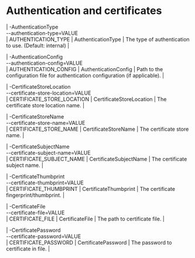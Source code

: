 # Authentication and certificates

| -AuthenticationType<br/>--authentication-type=VALUE<br/> | AUTHENTICATION_TYPE | AuthenticationType | The type of authentication to use. (Default: internal) |

| -AuthenticationConfig<br/>--authentication-config=VALUE<br/> | AUTHENTICATION_CONFIG | AuthenticationConfig | Path to the configuration file for authentication configuration (if applicable). |

| -CertificateStoreLocation<br/>--certificate-store-location=VALUE<br/> | CERTIFICATE_STORE_LOCATION | CertificateStoreLocation | The certificate store location name. |

| -CertificateStoreName<br/>--certificate-store-name=VALUE<br/> | CERTIFICATE_STORE_NAME | CertificateStoreName | The certificate store name. |

| -CertificateSubjectName<br/>--certificate-subject-name=VALUE<br/> | CERTIFICATE_SUBJECT_NAME | CertificateSubjectName | The certificate subject name. |

| -CertificateThumbprint<br/>--certificate-thumbprint=VALUE<br/> | CERTIFICATE_THUMBPRINT | CertificateThumbprint | The certificate fingerprint/thumbprint. |

| -CertificateFile<br/>--certificate-file=VALUE<br/> | CERTIFICATE_FILE | CertificateFile | The path to certificate file. |

| -CertificatePassword<br/>--certificate-password=VALUE<br/> | CERTIFICATE_PASSWORD | CertificatePassword | The password to certificate in file. |

